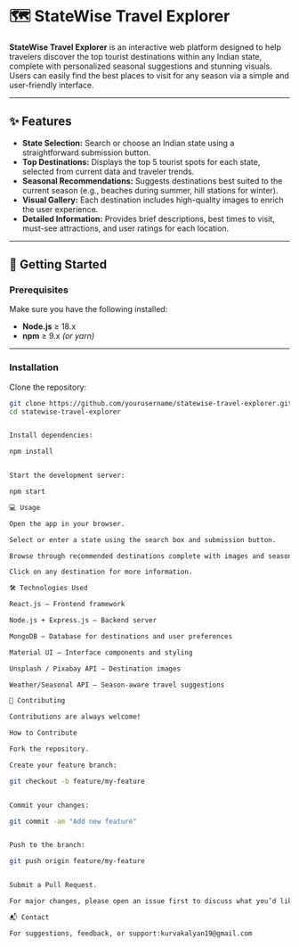 # 🗺️ StateWise Travel Explorer

**StateWise Travel Explorer** is an interactive web platform designed to help travelers discover the top tourist destinations within any Indian state, complete with personalized seasonal suggestions and stunning visuals.  
Users can easily find the best places to visit for any season via a simple and user-friendly interface.

---

## ✨ Features

- **State Selection:** Search or choose an Indian state using a straightforward submission button.  
- **Top Destinations:** Displays the top 5 tourist spots for each state, selected from current data and traveler trends.  
- **Seasonal Recommendations:** Suggests destinations best suited to the current season (e.g., beaches during summer, hill stations for winter).  
- **Visual Gallery:** Each destination includes high-quality images to enrich the user experience.  
- **Detailed Information:** Provides brief descriptions, best times to visit, must-see attractions, and user ratings for each location.

---

## 🚀 Getting Started

### Prerequisites

Make sure you have the following installed:
- **Node.js** ≥ 18.x  
- **npm** ≥ 9.x *(or yarn)*

---

### Installation

Clone the repository:
```bash
git clone https://github.com/yourusername/statewise-travel-explorer.git
cd statewise-travel-explorer


Install dependencies:

npm install


Start the development server:

npm start

💻 Usage

Open the app in your browser.

Select or enter a state using the search box and submission button.

Browse through recommended destinations complete with images and seasonal advice.

Click on any destination for more information.

🛠️ Technologies Used

React.js – Frontend framework

Node.js + Express.js – Backend server

MongoDB – Database for destinations and user preferences

Material UI – Interface components and styling

Unsplash / Pixabay API – Destination images

Weather/Seasonal API – Season-aware travel suggestions

🤝 Contributing

Contributions are always welcome!

How to Contribute

Fork the repository.

Create your feature branch:

git checkout -b feature/my-feature


Commit your changes:

git commit -am "Add new feature"


Push to the branch:

git push origin feature/my-feature


Submit a Pull Request.

For major changes, please open an issue first to discuss what you’d like to change.

📬 Contact

For suggestions, feedback, or support:kurvakalyan19@gmail.com